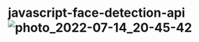 # javascript-face-detection-api![photo_2022-07-14_20-45-42](https://user-images.githubusercontent.com/89307294/178998222-ae47c6b4-7993-4080-b16c-1fc00aaad9d9.jpg)
